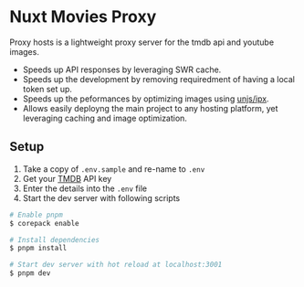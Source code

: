 # Nuxt Movies Proxy

Proxy hosts is a lightweight proxy server for the tmdb api and youtube images.

- Speeds up API responses by leveraging SWR cache.
- Speeds up the development by removing requiredment of having a local token set up.
- Speeds up the peformances by optimizing images using [unjs/ipx](https://github.com/unjs/ipx).
- Allows easily deployng the main project to any hosting platform, yet leveraging caching and image optimization.

## Setup

1. Take a copy of `.env.sample` and re-name to `.env`
2. Get your [TMDB](https://developers.themoviedb.org/3) API key
3. Enter the details into the `.env` file
4. Start the dev server with following scripts

``` bash
# Enable pnpm
$ corepack enable

# Install dependencies
$ pnpm install

# Start dev server with hot reload at localhost:3001
$ pnpm dev
```
